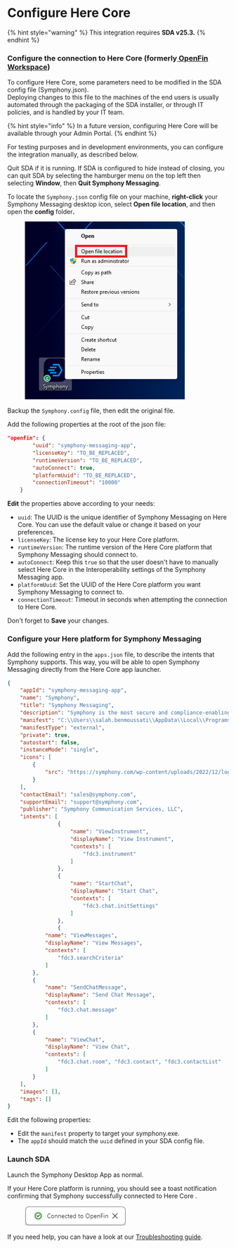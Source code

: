 # Configure Here Core

{% hint style="warning" %}
This integration requires **SDA v25.3.**
{% endhint %}

### Configure the connection to Here Core (formerly[ OpenFin Workspace](https://github.com/built-on-openfin/workspace-starter))

To configure Here Core, some parameters need to be modified in the SDA config file (Symphony.json). \
Deploying changes to this file to the machines of the end users is usually automated through the packaging of the SDA installer, or through IT policies, and is handled by your IT team.&#x20;

{% hint style="info" %}
In a future version, configuring Here Core will be available through your  Admin Portal.&#x20;
{% endhint %}

For testing purposes and in development environments, you can configure the integration manually, as described below.&#x20;

Quit SDA if it is running. If SDA is configured to hide instead of closing, you can quit SDA by selecting the hamburger menu on the top left then selecting **Window**, then **Quit Symphony Messaging**.

To locate the `Symphony.json` config file on your machine, **right-click** your Symphony Messaging desktop icon, select **Open file location**, and then open the **config** folde&#x72;**.**

<figure><img src="../../../.gitbook/assets/image (91).png" alt=""><figcaption></figcaption></figure>

Backup the `Symphony.config` file, then edit the original file.

Add the following properties at the root of the json file:&#x20;

```json
"openfin": {
        "uuid": "symphony-messaging-app",
        "licenseKey": "TO_BE_REPLACED",
        "runtimeVersion": "TO_BE_REPLACED",
        "autoConnect": true,
        "platformUuid": "TO_BE_REPLACED",
        "connectionTimeout": "10000"
    }
```

**Edit** the properties above according to your needs:

* `uuid`: The UUID is the unique identifier of Symphony Messaging on Here Core. You can use the default value or change it based on your preferences.
* `licenseKey`: The license key to your Here Core platform.
* `runtimeVersion`: The runtime version of the Here Core platform that Symphony Messaging should connect to.
* `autoConnect`: Keep this `true` so that the user doesn't have to manually select Here Core in the Interoperability settings of the Symphony Messaging app.
* `platformUuid`: Set the UUID of the Here Core platform you want Symphony Messaging to connect to.
* `connectionTimeout`: Timeout in seconds when attempting the connection to Here Core.&#x20;

Don't forget to **Save** your changes.

### Configure your Here platform for Symphony Messaging

Add the following entry in the `apps.json` file, to describe the intents that Symphony supports. This way, you will be able to open Symphony Messaging directly from the Here Core app launcher.

```json
{
	"appId": "symphony-messaging-app",
	"name": "Symphony",
	"title": "Symphony Messaging",
	"description": "Symphony is the most secure and compliance-enabling markets’ infrastructure and technology platform, where solutions are built or integrated to standardize, automate and innovate financial services workflows. It is a vibrant community of over half a million financial professionals with a trusted directory and serves over 1,000 institutions.",
	"manifest": "C:\\Users\\salah.benmoussati\\AppData\\Local\\Programs\\symphony\\Symphony\\Symphony.exe",
	"manifestType": "external",
	"private": true,
	"autostart": false,
	"instanceMode": "single",
	"icons": [
		{
			"src": "https://symphony.com/wp-content/uploads/2022/12/logo-symphony-dark.svg"
		}
	],
	"contactEmail": "sales@symphony.com",
	"supportEmail": "support@symphony.com",
	"publisher": "Symphony Communication Services, LLC",
	"intents": [
                {
                    "name": "ViewInstrument",
                    "displayName": "View Instrument",
                    "contexts": [
                        "fdc3.instrument"
                    ]
                },
                {
                    "name": "StartChat",
                    "displayName": "Start Chat",
                    "contexts": [
                        "fdc3.chat.initSettings"
                    ]
                },
                {
		    "name": "ViewMessages",
		    "displayName": "View Messages",
		    "contexts": [
		        "fdc3.searchCriteria"
		    ]
		},
		{
		    "name": "SendChatMessage",
		    "displayName": "Send Chat Message",
		    "contexts": [
		        "fdc3.chat.message"
		    ]
		},
		{
		    "name": "ViewChat",
		    "displayName": "View Chat",
		    "contexts": [
		        "fdc3.chat.room", "fdc3.contact", "fdc3.contactList"
		    ]
		}
	],
	"images": [],
	"tags": []
}
```

Edit the following propertie&#x73;**:**

* Edit the `manifest` property to target your symphony.exe.
* The `appId` should match the `uuid` defined in your SDA config file.

### Launch SDA

Launch the Symphony Desktop App as normal.

If your Here Core platform is running, you should see a toast notification confirming that Symphony successfully connected to Here Core .

<figure><img src="../../../.gitbook/assets/image (1).png" alt=""><figcaption></figcaption></figure>

If you need help, you can have a look at our [Troubleshooting guide](troubleshooting.md).
